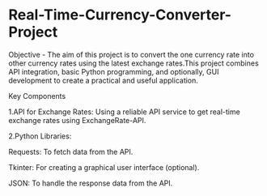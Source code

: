 # Real-Time-Currency-Converter-Project
Objective - The aim of this project  is to convert the one currency rate into other currency rates using the latest exchange rates.This project combines API integration, basic Python programming, and optionally, GUI development to create a practical and useful application.

Key Components

1.API for Exchange Rates:
Using a reliable API service to get real-time exchange rates using ExchangeRate-API.

2.Python Libraries:

Requests: To fetch data from the API.

Tkinter: For creating a graphical user interface (optional).

JSON: To handle the response data from the API.
